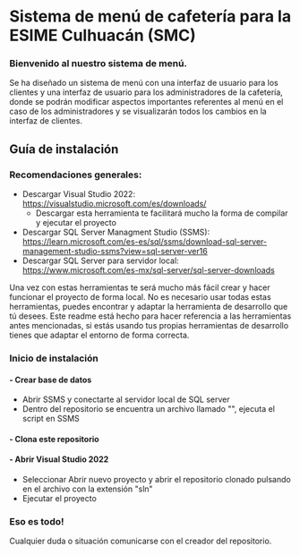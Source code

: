 # Sistema de menú de cafetería para la ESIME Culhuacán (SMC)
### Bienvenido al nuestro sistema de menú.

Se ha diseñado un sistema de menú con una interfaz de usuario para los clientes y una interfaz de usuario para los administradores de la cafetería, 
donde se podrán modificar aspectos importantes referentes al menú en el caso de los administradores y se visualizarán todos los cambios en la interfaz de clientes.
## Guía de instalación
### Recomendaciones generales:
- Descargar Visual Studio 2022: https://visualstudio.microsoft.com/es/downloads/
  - Descargar esta herramienta te facilitará mucho la forma de compilar y ejecutar el proyecto
- Descargar SQL Server Managment Studio (SSMS): https://learn.microsoft.com/es-es/sql/ssms/download-sql-server-management-studio-ssms?view=sql-server-ver16
- Descargar SQL Server para servidor local: https://www.microsoft.com/es-mx/sql-server/sql-server-downloads
  
Una vez con estas herramientas te será mucho más fácil crear y hacer funcionar el proyecto de forma local.
No es necesario usar todas estas herramientas, puedes encontrar y adaptar la herramienta de desarrollo que tú desees.
Este readme está hecho para hacer referencia a las herramientas antes mencionadas, si estás usando tus propias herramientas de desarrollo tienes que adaptar el entorno de forma correcta.

### Inicio de instalación
#### - Crear base de datos
- Abrir SSMS y conectarte al servidor local de SQL server
- Dentro del repositorio se encuentra un archivo llamado "", ejecuta el script en SSMS
#### - Clona este repositorio
#### - Abrir Visual Studio 2022
  - Seleccionar Abrir nuevo proyecto y abrir el repositorio clonado pulsando en el archivo con la extensión "sln"
  - Ejecutar el proyecto
### Eso es todo!
Cualquier duda o situación comunicarse con el creador del repositorio.
